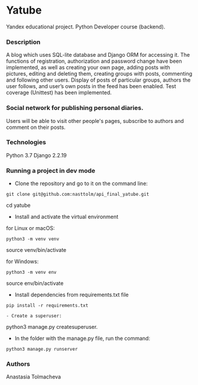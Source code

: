 # Yatube
Yandex educational project. Python Developer course (backend).
### Description
A blog which uses SQL-lite database and Django ORM for accessing it. The functions of registration, authorization and password change have been implemented, as well as creating your own page, adding posts with pictures, editing and deleting them, creating groups with posts, commenting and following other users. Display of posts of particular groups, authors the user follows, and user’s own posts in the feed has been enabled. Test coverage (Unittest) has been implemented.
### Social network for publishing personal diaries.
Users will be able to visit other people's pages, subscribe to authors and comment on their posts.
### Technologies
Python 3.7
Django 2.2.19
### Running a project in dev mode
- Clone the repository and go to it on the command line:
```
git clone git@github.com:nasttolm/api_final_yatube.git
```
cd yatube

- Install and activate the virtual environment

for Linux or macOS:
```
python3 -m venv venv
```
source venv/bin/activate

for Windows:
```
python3 -m venv env
```
source env/bin/activate

- Install dependencies from requirements.txt file
```
pip install -r requirements.txt

- Create a superuser:
```
python3 manage.py createsuperuser.

- In the folder with the manage.py file, run the command:
```
python3 manage.py runserver
```
### Authors
Anastasia Tolmacheva
